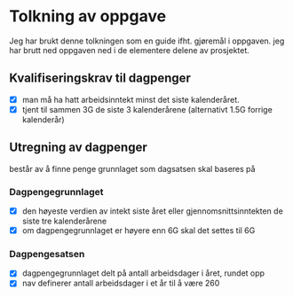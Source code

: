 # Tolkning av oppgave

Jeg har brukt denne tolkningen som en guide ifht. gjøremål i oppgaven.
jeg har brutt ned oppgaven ned i de elementere delene av prosjektet.

## Kvalifiseringskrav til dagpenger

- [x] man må ha hatt arbeidsinntekt minst det siste kalenderåret.
- [x] tjent til sammen 3G de siste 3 kalenderårene (alternativt 1.5G forrige kalenderår)

## Utregning av dagpenger

består av å finne penge grunnlaget som dagsatsen skal baseres på

### Dagpengegrunnlaget

- [x] den høyeste verdien av intekt siste året eller gjennomsnittsinntekten de siste tre kalenderårene
- [x] om dagpengegrunnlaget er høyere enn 6G skal det settes til 6G

### Dagpengesatsen

- [x] dagpengegrunnlaget delt på antall arbeidsdager i året, rundet opp
- [x] nav definerer antall arbeidsdager i et år til å være 260
